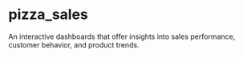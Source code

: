 # pizza_sales
An interactive dashboards that offer insights into sales performance, customer behavior, and product trends.
